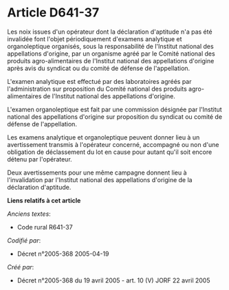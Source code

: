 # Article D641-37

Les noix issues d'un opérateur dont la déclaration d'aptitude n'a pas été invalidée font l'objet périodiquement d'examens
analytique et organoleptique organisés, sous la responsabilité de l'Institut national des appellations d'origine, par un
organisme agréé par le Comité national des produits agro-alimentaires de l'Institut national des appellations d'origine après
avis du syndicat ou du comité de défense de l'appellation.

L'examen analytique est effectué par des laboratoires agréés par l'administration sur proposition du Comité national des
produits agro-alimentaires de l'Institut national des appellations d'origine.

L'examen organoleptique est fait par une commission désignée par l'Institut national des appellations d'origine sur
proposition du syndicat ou comité de défense de l'appellation.

Les examens analytique et organoleptique peuvent donner lieu à un avertissement transmis à l'opérateur concerné, accompagné
ou non d'une obligation de déclassement du lot en cause pour autant qu'il soit encore détenu par l'opérateur.

Deux avertissements pour une même campagne donnent lieu à l'invalidation par l'Institut national des appellations d'origine
de la déclaration d'aptitude.

**Liens relatifs à cet article**

_Anciens textes_:

  - Code rural R641-37

_Codifié par_:

  - Décret n°2005-368 2005-04-19

_Créé par_:

  - Décret n°2005-368 du 19 avril 2005 - art. 10 (V) JORF 22 avril 2005

